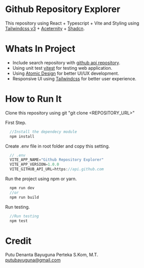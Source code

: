 # Github Repository Explorer

This repository using React + Typescript + Vite and Styling using [Tailwindcss v3](https://tailwindcss.com/docs/installation/using-vite) + [Aceternity](https://ui.aceternity.com/) + [Shadcn](https://ui.shadcn.com/).

# Whats In Project

- Include search repository with [github api repository](https://docs.github.com/en/rest?apiVersion=2022-11-28).
- Using unit test [vitest](https://vitest.dev/) for testing web application.
- Using [Atomic Design](https://medium.com/@makersinstitute/penerapan-atomic-design-pada-environment-react-c6c50eaf1b66) for better UI/UX development.
- Responsive UI using [Tailwindcss](https://tailwindcss.com/docs/installation/using-vite) for better user experience.

# How to Run It

Clone this repository using git "git clone <REPOSITORY_URL>"

First Step.

```js
  //Install the dependecy module
  npm install
```

Create .env file in root folder and copy this setting.

```js
  // .env
  VITE_APP_NAME="Github Repository Explorer"
  VITE_APP_VERSION=1.0.0
  VITE_GITHUB_API_URL=https://api.github.com
```

Run the project using npm or yarn.

```js
  npm run dev
  //or
  npm run build
```

Run testing.

```js
  //Run testing
  npm test
```

# Credit

Putu Denanta Bayuguna Perteka S.Kom, M.T.
</br>
putubayuguna@gmail.com

<!-- Currently, two official plugins are available:

- [@vitejs/plugin-react](https://github.com/vitejs/vite-plugin-react/blob/main/packages/plugin-react/README.md) uses [Babel](https://babeljs.io/) for Fast Refresh
- [@vitejs/plugin-react-swc](https://github.com/vitejs/vite-plugin-react-swc) uses [SWC](https://swc.rs/) for Fast Refresh

## Expanding the ESLint configuration

If you are developing a production application, we recommend updating the configuration to enable type-aware lint rules:

```js
export default tseslint.config({
  extends: [
    // Remove ...tseslint.configs.recommended and replace with this
    ...tseslint.configs.recommendedTypeChecked,
    // Alternatively, use this for stricter rules
    ...tseslint.configs.strictTypeChecked,
    // Optionally, add this for stylistic rules
    ...tseslint.configs.stylisticTypeChecked,
  ],
  languageOptions: {
    // other options...
    parserOptions: {
      project: ["./tsconfig.node.json", "./tsconfig.app.json"],
      tsconfigRootDir: import.meta.dirname,
    },
  },
});
```

You can also install [eslint-plugin-react-x](https://github.com/Rel1cx/eslint-react/tree/main/packages/plugins/eslint-plugin-react-x) and [eslint-plugin-react-dom](https://github.com/Rel1cx/eslint-react/tree/main/packages/plugins/eslint-plugin-react-dom) for React-specific lint rules:

```js
// eslint.config.js
import reactX from "eslint-plugin-react-x";
import reactDom from "eslint-plugin-react-dom";

export default tseslint.config({
  plugins: {
    // Add the react-x and react-dom plugins
    "react-x": reactX,
    "react-dom": reactDom,
  },
  rules: {
    // other rules...
    // Enable its recommended typescript rules
    ...reactX.configs["recommended-typescript"].rules,
    ...reactDom.configs.recommended.rules,
  },
});
``` -->
